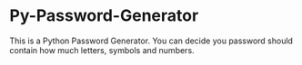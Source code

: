 # Py-Password-Generator
This is a Python Password Generator. You can decide you password should contain how much letters, symbols and numbers.
